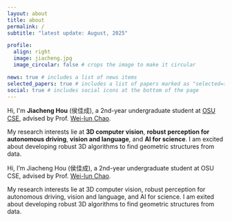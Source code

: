 ```yaml
---
layout: about
title: about
permalink: /
subtitle: "latest update: August, 2025"

profile:
  align: right
  image: jiacheng.jpg
  image_circular: false # crops the image to make it circular

news: true # includes a list of news items
selected_papers: true # includes a list of papers marked as "selected={true}"
social: true # includes social icons at the bottom of the page
---
```


Hi, I'm **Jiacheng Hou** (侯佳成), a 2nd-year undergraduate student at [OSU CSE](https://cse.osu.edu/), advised by Prof. [Wei-lun Chao](https://sites.google.com/view/wei-lun-harry-chao/home).

My research interests lie at **3D computer vision**, **robust perception for autonomous driving**, **vision and language**, and **AI for science**. I am excited about developing robust 3D algorithms to find geometric structures from data.

Hi, I’m Jiacheng Hou (侯佳成), a 2nd-year undergraduate student at OSU CSE, advised by Prof. [Wei-lun Chao](https://sites.google.com/view/wei-lun-harry-chao/home).

<!-- My research interests lies in **Large language model, Computer Vision, World model, and Program Synthesis**. I am excited about building more data-efficient and more generalizable agent. -->

My research interests lie at 3D computer vision, robust perception for autonomous driving, vision and language, and AI for science. I am exited about developing robust 3D algorithms to find geometric structures from data.
